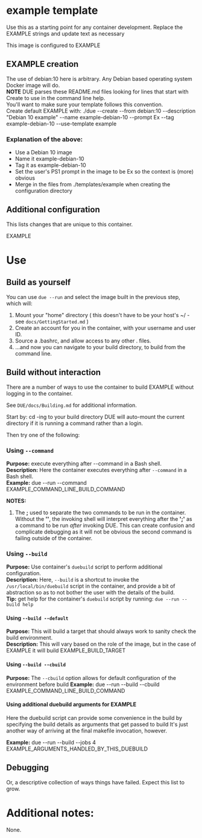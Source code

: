 # example template
Use this as a starting point for any container development. Replace the EXAMPLE strings and update text as necessary

This image is configured to EXAMPLE

## EXAMPLE creation
The use of debian:10 here is arbitrary. Any Debian based operating system Docker image will do.  
**NOTE** DUE parses these README.md files looking for lines that start with Create to use in the command line help.  
You'll want to make sure your template follows this convention.  
Create default EXAMPLE with: ./due --create --from debian:10 --description "Debian 10 example" --name example-debian-10 --prompt Ex --tag example-debian-10 --use-template example

### Explanation of the above:
  * Use a Debian 10 image
  * Name it example-debian-10
  * Tag it as example-debian-10
  * Set the user's PS1 prompt in the image to be Ex so the context is (more) obvious
  * Merge in the files from ./templates/example when creating the configuration directory

## Additional configuration
This lists changes that are unique to this container.

EXAMPLE

# Use

## Build as yourself

You can use `due --run`  and select the image built in the previous step, which will:

1.  Mount your "home" directory ( this doesn't have to be your host's ~/ - see `docs/GettingStarted.md` )
2.  Create an account for you in the container, with your username and user ID.
3.  Source a .bashrc, and allow access to any other . files.
4.  ...and now you can navigate to your build directory, to build from the command line.  

## Build without interaction

There are a number of ways to use the container to build EXAMPLE  without logging in
to the container.

See `DUE/docs/Building.md` for additional information.

Start by: cd -ing to your build directory
DUE will auto-mount the current directory if it is running a command rather than a login.

Then try one of the following:

### Using `--command`
**Purpose:** execute everything after --command in a Bash shell.  
**Description:** Here the container executes everything after `--command` in a Bash shell.  
**Example:** due --run --command EXAMPLE_COMMAND_LINE_BUILD_COMMAND

**NOTES:**
1.  The **\;** used to separate the two commands to be run in the container. Without the **'\'**,
the invoking shell will interpret everything after the **';'** as a command to be run _after_ invoking DUE.
This can create confusion and complicate debugging as it will not be obvious the second command is failing outside of the container.


### Using `--build`
**Purpose:** Use container's `duebuild` script to perform additional configuration.  
**Description:** Here, `--build` is a shortcut to invoke the `/usr/local/bin/duebuild` script in the container, and provide
a bit of abstraction so as to not bother the user with the details of the build.  
**Tip:** get help for the container's `duebuild` script by running: `due --run --build help`

#### Using `--build --default`
**Purpose:** This will build a target that should always work to sanity check the build environment.  
**Description:** This will vary based on the role of the image, but in the case of EXAMPLE it will build EXAMPLE_BUILD_TARGET

#### Using `--build --cbuild`
**Purpose:** The `--cbuild` option allows for default configuration of the environment before build
**Example:** due --run --build --cbuild EXAMPLE_COMMAND_LINE_BUILD_COMMAND


#### Using additional duebuild arguments for EXAMPLE
Here the duebuild script can provide some convenience in the build by specifying the build
details as arguments that get passed to build
It's just another way of arriving at the final makefile invocation, however.

**Example:** due --run --build --jobs 4 EXAMPLE_ARGUMENTS_HANDLED_BY_THIS_DUEBUILD

## Debugging
Or, a descriptive collection of ways things have failed. Expect this list to grow.  


#  Additional notes:
None.


